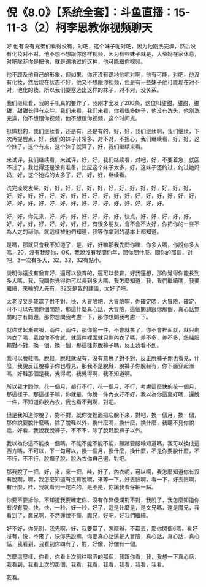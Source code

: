 # 倪《8.0》【系统全套】：斗鱼直播：15-11-3（2）柯李思教你视频聊天

好 他有没有兄弟们看得没有，对吧，这个妹子呢对吧，因为他刚洗完澡，然后没有化妆对不对，他不想不想跟你这样视频，因为有些妹子就是，大爷妈在家休息，对吧除非你是把他，就是踢地过的这种，他可能跟你视频。

他不顾及他自己的形象，但如果，你还没有踢地他呢对啊，他有可能，对吧，他没有化妆，然后现在状态不好，他又不想跟你视频，但是有一些妹子他可能现在对不对，他化的妆，所以我们要塞选出这样的妹子，对不对，没关系。

我们继续看，我的手机真的要炸了，我刚才全发了200条，这位叫甜甜，甜甜，甜甜，甜甜长得有点胖，我们来看，我们来看，你看很多妹子，他没有洗头，他刚洗完澡，他不想跟你视频，他不想跟你视频，这个时间点。

挺尴尬的，我们继续看，还是有，还是有的，好，好，我们继续啊，我们继续，下次再提醒点，好，我们的妹子非常多，对不对，不担心，我们继续看，好，好，这个妹子，这个有点，这个妹子就算了，好，我们继续来看。

来试评，我们继续看，来试评，好，好，我们继续看，对吧，好，不要着急，就回不过了，我觉得还是没有准备，比应这个妹子太多，好，这妹子还约过，约过她妈妈，好，这个她妈的太多了，好，好，好，继续看。

洗完澡发发呆，好，好，好，好，好，好，好，好，好，好，好，好，好，好，好，好，好，好，好，好，好，好，好，好，好，好，好，好，好，好，好，好，好，好，好，好，好，好，好，好，好，好，好，好，好，好，好。

好，好，你先来，好，好，好，好，好，好，好，快点，好，好，好，好，好，好，好，好，好，好，好，好，好，有很多朋友，會不會不太好，你把你的一些不為人之的祕你，就這樣被他們知道，我等你拿到的基本上都知道。

是嗎，那就只會我不知道了，是，好，好嘛那我先問你嘛，你多大嗎，你說你多大嗎，20，沒有我問你，OK，我說沒有我問你年，那你問什麼，問你的那個，對吧，3一次有多大，32，32，32有點小。

說明你還沒有發育好，還可以發育的，還可以發育，好我還想，那你覺得你能長到多大嗎，我，我問你覺得你可以長到多大嗎，我怎麼知道，我，我們繼續嗎，我要繼續，來輸的人先有，32又是我的建議，太好了吧。

太老沒又是我贏了對不對，快，大冒險吧，大冒險啊，你確定嗎，大冒險，確定，可不可以先問你個問題，那這什麼真心話，大冒險，這個問題跟你那個，真心話無關的才有問題，那你想問我考慮一下，那你想問我考慮一下。

就你穿起漸衣服，兩件，兩件，那你偷一件，不會就笑了，你不會裡面就，就只剩內衣了嗎，我說你不會就，就這件裡面就只剩內衣了嗎，差不多，差不多，怨賭服輸對不對，換一個，換一個，那這樣你脫褲子嗎，反正我看不到。

我可以脫鞋嗎，脫鞋，脫鞋就沒有，沒有意思了對不對，反正脫褲子你也看見，什麼，我說反正脫褲子你也看見，那我不是脫鞋，脫褲子你脫鞋有，你下面穿起漸嗎，好鞋那個是我，覺得呢，我覺得啊，我不知道啊。

所以我才問你，花一個月，都行不行，花一個月，不行，考慮這麼快的花一個月，那這樣子，那這樣子嘛，你就是，你脫一件內衣好不好，我以為你這裏好嗎，還脫一件，不知道你脫內衣，我也看不到啊，對吧。

但是我知道你脫了，對不對，就你從裡面把它脫下來，對吧，換一個月，換一個，那你說要脫什麼嗎，除了脫鞋以外，換什麼嗎，換什麼，換什麼，我聽不見你說話，好看，我說我脫褲子，不不不，除了脫鞋脫褲子以外。

我以為你這不能換一個嗎，不能不能不能不能，願賭要服輸知道嗎，我可以換成這西方嗎，不可以，下一句可以，換一個月，換什麼，換什麼，不是你要脫什麼，不不行，不不行，脫褲子脫，脫內衣你自己選，對吧。

那我脫了一把，好，來，來一把，哇，好了，內衣呢，可以啊，我怎麼知道你有沒有脫啊，啊，我怎麼知道有沒有脫啊，來等一下，好丟臉啊，看一下，好丟臉啊，有什麼，哇，我就看到一坨白的，是不是，你讓我看仔細一點。

你要不要拆你，不知道我要確定你，沒有作弊傻爛對不對，我脫了，我怎麼知道你有沒有脫，快，快，一秒，好一秒，好了，這是什麼是，是文兄嗎，還是魔兄，我看到了，魔兄啊，不然還說不懂，魔兄，好吧，好我們繼續。

好不好，你先別，我先啊，好，我要贏了，怎麼辦，不贏丟，那你閃個6嗎，看好沒有，快，不來了，快你先說嘛，你要真心話還是大冒險，真心話，真心話，真心話，我看到，我看到你四有了，對，好像，好像有一個。

怎麼這麼樣，你看，你看上次前往喝酒的那個，我跟你看，我，我想一下真心話，我看到，我看上次的那個，我看，我看，我看，我看，我看，我看。

我看。